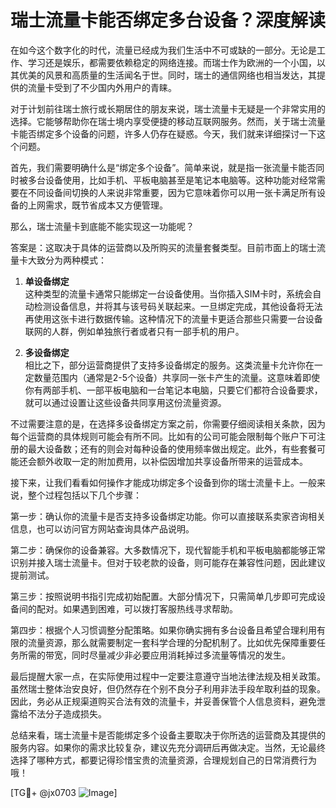 # 瑞士流量卡能否绑定多台设备？深度解读

在如今这个数字化的时代，流量已经成为我们生活中不可或缺的一部分。无论是工作、学习还是娱乐，都需要依赖稳定的网络连接。而瑞士作为欧洲的一个小国，以其优美的风景和高质量的生活闻名于世。同时，瑞士的通信网络也相当发达，其提供的流量卡受到了不少国内外用户的青睐。

对于计划前往瑞士旅行或长期居住的朋友来说，瑞士流量卡无疑是一个非常实用的选择。它能够帮助你在瑞士境内享受便捷的移动互联网服务。然而，关于瑞士流量卡能否绑定多个设备的问题，许多人仍存在疑惑。今天，我们就来详细探讨一下这个问题。

首先，我们需要明确什么是“绑定多个设备”。简单来说，就是指一张流量卡能否同时被多台设备使用，比如手机、平板电脑甚至是笔记本电脑等。这种功能对经常需要在不同设备间切换的人来说非常重要，因为它意味着你可以用一张卡满足所有设备的上网需求，既节省成本又方便管理。

那么，瑞士流量卡到底能不能实现这一功能呢？

答案是：这取决于具体的运营商以及所购买的流量套餐类型。目前市面上的瑞士流量卡大致分为两种模式：

1. **单设备绑定**  
   这种类型的流量卡通常只能绑定一台设备使用。当你插入SIM卡时，系统会自动检测设备信息，并将其与该号码关联起来。一旦绑定完成，其他设备将无法再使用这张卡进行数据传输。这种情况下的流量卡更适合那些只需要一台设备联网的人群，例如单独旅行者或者只有一部手机的用户。

2. **多设备绑定**  
   相比之下，部分运营商提供了支持多设备绑定的服务。这类流量卡允许你在一定数量范围内（通常是2-5个设备）共享同一张卡产生的流量。这意味着即使你有两部手机、一部平板电脑和一台笔记本电脑，只要它们都符合设备要求，就可以通过设置让这些设备共同享用这份流量资源。

不过需要注意的是，在选择多设备绑定方案之前，你需要仔细阅读相关条款，因为每个运营商的具体规则可能会有所不同。比如有的公司可能会限制每个账户下可注册的最大设备数；还有的则会对每种设备的使用频率做出规定。此外，有些套餐可能还会额外收取一定的附加费用，以补偿因增加共享设备所带来的运营成本。

接下来，让我们看看如何操作才能成功绑定多个设备到你的瑞士流量卡上。一般来说，整个过程包括以下几个步骤：

第一步：确认你的流量卡是否支持多设备绑定功能。你可以直接联系卖家咨询相关信息，也可以访问官方网站查询具体产品说明。

第二步：确保你的设备兼容。大多数情况下，现代智能手机和平板电脑都能够正常识别并接入瑞士流量卡。但对于较老款的设备，则可能存在兼容性问题，因此建议提前测试。

第三步：按照说明书指引完成初始配置。大部分情况下，只需简单几步即可完成设备间的配对。如果遇到困难，可以拨打客服热线寻求帮助。

第四步：根据个人习惯调整分配策略。如果你确实拥有多台设备且希望合理利用有限的流量资源，那么就需要制定一套科学合理的分配机制了。比如优先保障重要任务所需的带宽，同时尽量减少非必要应用消耗掉过多流量等情况的发生。

最后提醒大家一点，在实际使用过程中一定要注意遵守当地法律法规及相关政策。虽然瑞士整体治安良好，但仍然存在个别不良分子利用非法手段牟取利益的现象。因此，务必从正规渠道购买合法有效的流量卡，并妥善保管个人信息资料，避免泄露给不法分子造成损失。

总结来看，瑞士流量卡是否能绑定多个设备主要取决于你所选的运营商及其提供的服务内容。如果你的需求比较复杂，建议先充分调研后再做决定。当然，无论最终选择了哪种方式，都要记得珍惜宝贵的流量资源，合理规划自己的日常消费行为哦！

[TG💪+ @jx0703 ![Image](https://github.com/user-attachments/assets/dbca1d08-cadb-493c-b0ec-ad6f7a83f270)]